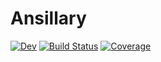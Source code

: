# Ansillary

[![Dev](https://img.shields.io/badge/docs-dev-blue.svg)](https://seamsay.gitlab.io/Ansillary.jl/dev)
[![Build Status](https://gitlab.com/seamsay/Ansillary.jl/badges/master/pipeline.svg)](https://gitlab.com/seamsay/Ansillary.jl/pipelines)
[![Coverage](https://gitlab.com/seamsay/Ansillary.jl/badges/master/coverage.svg)](https://gitlab.com/seamsay/Ansillary.jl/commits/master)
